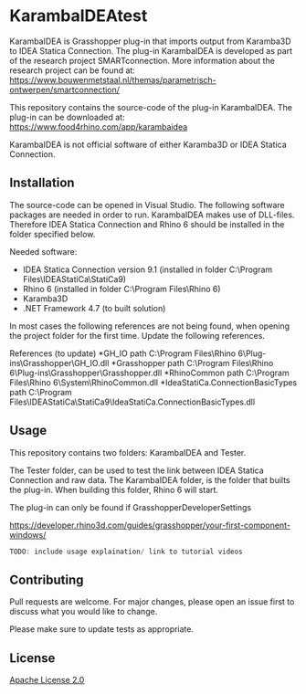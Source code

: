 # KarambaIDEAtest
KarambaIDEA is Grasshopper plug-in that imports output from Karamba3D to IDEA Statica Connection. The plug-in KarambaIDEA is developed as part of the research project SMARTconnection. More information about the research project can be found at: https://www.bouwenmetstaal.nl/themas/parametrisch-ontwerpen/smartconnection/

This repository contains the source-code of the plug-in KarambaIDEA. The plug-in can be downloaded at: https://www.food4rhino.com/app/karambaidea

KarambaIDEA is not official software of either Karamba3D or IDEA Statica Connection.

## Installation
The source-code can be opened in Visual Studio. The following software packages are needed in order to run. KarambaIDEA makes use of DLL-files. Therefore IDEA Statica Connection and Rhino 6 should be installed in the folder specified below.

Needed software:
* IDEA Statica Connection version 9.1     (installed in folder C:\Program Files\IDEAStatiCa\StatiCa9)
* Rhino 6                                 (installed in folder C:\Program Files\Rhino 6)
* Karamba3D
* .NET Framework 4.7 (to built solution)
  

In most cases the following references are not being found, when opening the project folder for the first time. Update the following references.

References (to update)
*GH_IO                              path C:\Program Files\Rhino 6\Plug-ins\Grasshopper\GH_IO.dll
*Grasshopper                        path C:\Program Files\Rhino 6\Plug-ins\Grasshopper\Grasshopper.dll
*RhinoCommon                        path C:\Program Files\Rhino 6\System\RhinoCommon.dll
*IdeaStatiCa.ConnectionBasicTypes   path C:\Program Files\IDEAStatiCa\StatiCa9\IdeaStatiCa.ConnectionBasicTypes.dll


## Usage

This repository contains two folders: KarambaIDEA and Tester.

The Tester folder, can be used to test the link between IDEA Statica Connection and raw data.
The KarambaIDEA folder, is the folder that builts the plug-in. When building this folder, Rhino 6 will start.

The plug-in can only be found if
GrasshopperDeveloperSettings

https://developer.rhino3d.com/guides/grasshopper/your-first-component-windows/

```c#
TODO: include usage explaination/ link to tutorial videos
```

## Contributing
Pull requests are welcome. For major changes, please open an issue first to discuss what you would like to change.

Please make sure to update tests as appropriate.

## License
[Apache License 2.0](https://choosealicense.com/licenses/apache-2.0/#)

